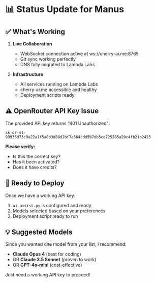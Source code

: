 # 📊 Status Update for Manus

## ✅ What's Working

1. **Live Collaboration**
   - WebSocket connection active at ws://cherry-ai.me:8765
   - Git sync working perfectly
   - DNS fully migrated to Lambda Labs

2. **Infrastructure**
   - All services running on Lambda Labs
   - cherry-ai.me accessible and healthy
   - Deployment scripts ready

## ⚠️ OpenRouter API Key Issue

The provided API key returns "401 Unauthorized":
```
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
```

**Please verify:**
- Is this the correct key?
- Has it been activated?
- Does it have credits?

## 🚀 Ready to Deploy

Once we have a working API key:
1. `ai_assist.py` is configured and ready
2. Models selected based on your preferences
3. Deployment script ready to run

## 💡 Suggested Models

Since you wanted one model from your list, I recommend:
- **Claude Opus 4** (best for coding) 
- OR **Claude 3.5 Sonnet** (proven to work)
- OR **GPT-4o-mini** (cost-effective)

Just need a working API key to proceed! 